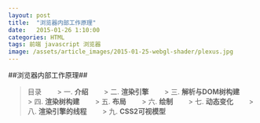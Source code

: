 ```yaml
---
layout: post
title:  "浏览器内部工作原理"
date:   2015-01-26 1:10:00
categories: HTML
tags: 前端 javascript 浏览器
image: /assets/article_images/2015-01-25-webgl-shader/plexus.jpg
---
```

##浏览器内部工作原理##
>目录
　　> 一. **介绍**
　　> 二. **渲染引擎**
　　> 三. **解析与DOM树构建**
　　> 四. **渲染树构建**
　　> 五. **布局**
　　> 六. **绘制**
　　> 七. **动态变化**
　　> 八. **渲染引擎的线程**
　　> 九. **CSS2可视模型**
　
